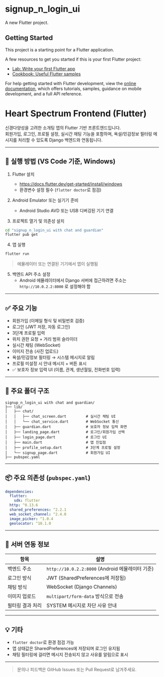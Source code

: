 # signup_n_login_ui

A new Flutter project.

## Getting Started

This project is a starting point for a Flutter application.

A few resources to get you started if this is your first Flutter project:

- [Lab: Write your first Flutter app](https://docs.flutter.dev/get-started/codelab)
- [Cookbook: Useful Flutter samples](https://docs.flutter.dev/cookbook)

For help getting started with Flutter development, view the
[online documentation](https://docs.flutter.dev/), which offers tutorials,
samples, guidance on mobile development, and a full API reference.

# Heart Spectrum Frontend (Flutter)

신경다양성을 고려한 소개팅 앱의 Flutter 기반 프론트엔드입니다.  
회원가입, 로그인, 프로필 설정, 실시간 채팅 기능을 포함하며, 욕설/민감정보 필터링 메시지를 처리할 수 있도록 Django 백엔드와 연동됩니다.

---

## 🚀 실행 방법 (VS Code 기준, Windows)

1. Flutter 설치  
   - https://docs.flutter.dev/get-started/install/windows  
   - 환경변수 설정 필수 (`flutter doctor`로 점검)

2. Android Emulator 또는 실기기 준비  
   - Android Studio AVD 또는 USB 디버깅된 기기 연결

3. 프로젝트 열기 및 의존성 설치

```bash
cd "signup_n_login_ui with chat and guardian"
flutter pub get
```

4. 앱 실행

```bash
flutter run
```

> 에뮬레이터 또는 연결된 기기에서 앱이 실행됨

5. 백엔드 API 주소 설정  
   - Android 에뮬레이터에서 Django 서버에 접근하려면 주소는 `http://10.0.2.2:8000` 로 설정해야 함

---

## ✅ 주요 기능

- 회원가입 (이메일 형식 및 비밀번호 검증)
- 로그인 (JWT 저장, 자동 로그인)
- 3단계 프로필 입력
- 위치 권한 요청 + 거리 범위 슬라이더
- 실시간 채팅 (WebSocket)
- 이미지 전송 (사진 업로드)
- 욕설/민감정보 필터링 → 시스템 메시지로 알림
- 프로필 미설정 시 안내 메시지 + 버튼 표시
- ✅ 보호자 정보 입력 UI (이름, 관계, 생년월일, 전화번호 입력)

---

## 📁 주요 폴더 구조

```
signup_n_login_ui with chat and guardian/
├── lib/
│   ├── chat/
│   │   ├── chat_screen.dart         # 실시간 채팅 UI
│   │   └── chat_service.dart        # WebSocket 통신
│   ├── guardian.dart                # 보호자 정보 입력 화면
│   ├── landing_page.dart            # 로그인/회원가입 선택
│   ├── login_page.dart              # 로그인 UI
│   ├── main.dart                    # 앱 진입점
│   ├── profile_setup.dart           # 3단계 프로필 설정
│   └── signup_page.dart             # 회원가입 UI
├── pubspec.yaml
```

---

## 📦 주요 의존성 (`pubspec.yaml`)

```yaml
dependencies:
  flutter:
    sdk: flutter
  http: ^0.13.6
  shared_preferences: ^2.2.1
  web_socket_channel: ^2.4.0
  image_picker: ^1.0.4
  geolocator: ^10.1.0
```

---

## 📡 서버 연동 정보

| 항목            | 설명                                       |
|-----------------|--------------------------------------------|
| 백엔드 주소       | `http://10.0.2.2:8000` (Android 에뮬레이터 기준) |
| 로그인 방식       | JWT (SharedPreferences에 저장됨)               |
| 채팅 방식         | WebSocket (Django Channels)                 |
| 이미지 업로드     | `multipart/form-data` 방식으로 전송              |
| 필터링 결과 처리    | SYSTEM 메시지로 차단 사유 안내                    |

---

## 💡 기타

- `flutter doctor`로 환경 점검 가능
- 앱 상태값은 SharedPreferences에 저장되며 로그인 유지됨
- 채팅 필터링에 걸리면 메시지 전송되지 않고 사유를 알림으로 표시

---

> 문의나 피드백은 GitHub Issues 또는 Pull Request로 남겨주세요.
